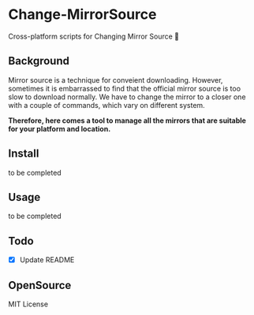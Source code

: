 # Change-MirrorSource
Cross-platform scripts for Changing Mirror Source :wrench:

## Background
Mirror source is a technique for conveient downloading. However, sometimes it is embarrassed to find that the official mirror source is too slow to download normally. We have to change the mirror to a closer one with a couple of commands, which vary on different system. 

**Therefore, here comes a tool to manage all the mirrors that are suitable for your platform and location.**

## Install
to be completed

## Usage
to be completed

## Todo
- [x] Update README

## OpenSource
MIT License
